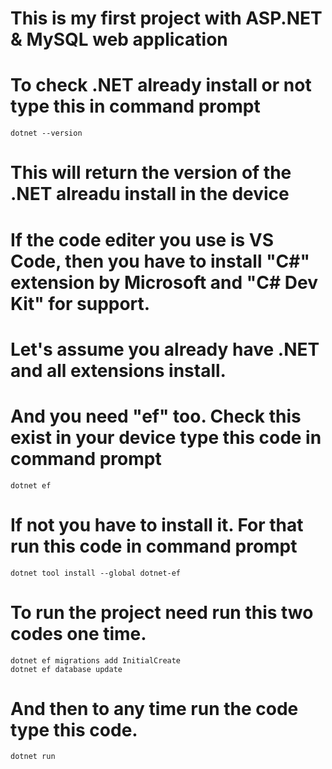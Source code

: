 # This is my first project with ASP.NET & MySQL web application
# To check .NET already install or not type this in command prompt
    dotnet --version
# This will return the version of the .NET alreadu install in the device

# If the code editer you use is VS Code, then you have to install "C#" extension by Microsoft and "C# Dev Kit" for support.
# Let's assume you already have .NET and all extensions install.
# And you need "ef" too. Check this exist in your device type this code in command prompt
    dotnet ef
# If not you have to install it. For that run this code in command prompt
    dotnet tool install --global dotnet-ef
# To run the project need run this two codes one time.
    dotnet ef migrations add InitialCreate
    dotnet ef database update
# And then to any time run the code type this code.
    dotnet run
